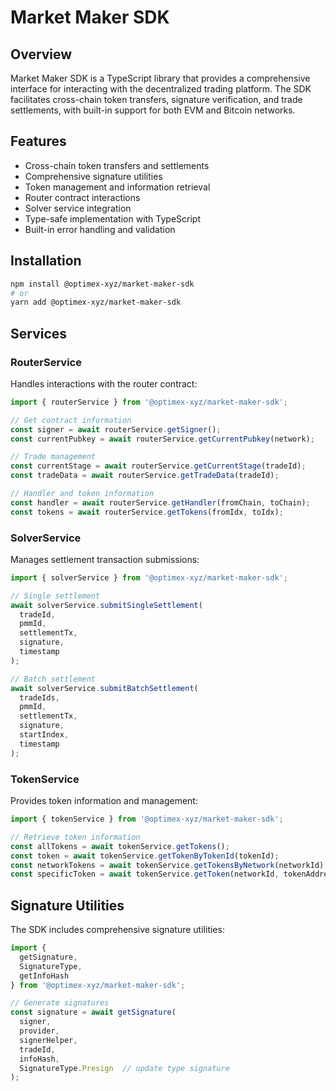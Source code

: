 # Market Maker SDK

## Overview
Market Maker SDK is a TypeScript library that provides a comprehensive interface for interacting with the decentralized trading platform. The SDK facilitates cross-chain token transfers, signature verification, and trade settlements, with built-in support for both EVM and Bitcoin networks.

## Features
- Cross-chain token transfers and settlements
- Comprehensive signature utilities
- Token management and information retrieval
- Router contract interactions
- Solver service integration
- Type-safe implementation with TypeScript
- Built-in error handling and validation

## Installation

```bash
npm install @optimex-xyz/market-maker-sdk
# or
yarn add @optimex-xyz/market-maker-sdk
```

## Services

### RouterService
Handles interactions with the router contract:

```typescript
import { routerService } from '@optimex-xyz/market-maker-sdk';

// Get contract information
const signer = await routerService.getSigner();
const currentPubkey = await routerService.getCurrentPubkey(network);

// Trade management
const currentStage = await routerService.getCurrentStage(tradeId);
const tradeData = await routerService.getTradeData(tradeId);

// Handler and token information
const handler = await routerService.getHandler(fromChain, toChain);
const tokens = await routerService.getTokens(fromIdx, toIdx);
```

### SolverService
Manages settlement transaction submissions:

```typescript
import { solverService } from '@optimex-xyz/market-maker-sdk';

// Single settlement
await solverService.submitSingleSettlement(
  tradeId,
  pmmId,
  settlementTx,
  signature,
  timestamp
);

// Batch settlement
await solverService.submitBatchSettlement(
  tradeIds,
  pmmId,
  settlementTx,
  signature,
  startIndex,
  timestamp
);
```

### TokenService
Provides token information and management:

```typescript
import { tokenService } from '@optimex-xyz/market-maker-sdk';

// Retrieve token information
const allTokens = await tokenService.getTokens();
const token = await tokenService.getTokenByTokenId(tokenId);
const networkTokens = await tokenService.getTokensByNetwork(networkId);
const specificToken = await tokenService.getToken(networkId, tokenAddress);
```

## Signature Utilities

The SDK includes comprehensive signature utilities:

```typescript
import {
  getSignature,
  SignatureType,
  getInfoHash
} from '@optimex-xyz/market-maker-sdk';

// Generate signatures
const signature = await getSignature(
  signer,
  provider,
  signerHelper,
  tradeId,
  infoHash,
  SignatureType.Presign  // update type signature
);

```
